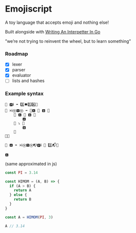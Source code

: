 # Emojiscript

A toy language that accepts emoji and nothing else!

Built alongside with [Writing An Interpetter In Go](https://interpreterbook.com/)

”we’re not trying to reinvent the wheel, but to learn something”

### Roadmap

- [x] lexer
- [x] parser
- [x] evaluator
- [ ] lists and hashes

### Example syntax

```
📝 🅿️ℹ️ ➡️ 3️⃣⏺️1️⃣4️⃣🚀
📝 ♓ℹ️Ⓜ️🅾️Ⓜ️ ➡️ 🔧🅰️ 🔸 ️🅱️ 🌅
    🤔 🅰️ 🔼 🅱️ 🌅
        🅰️
    🌇 ⤵️ 🌅
        🅱️
    🌇
🌇🚀

📝 🅰️ ➡️ ♓ℹ️Ⓜ️🅾️Ⓜ️📭🅿️ℹ️ 🔸 3️⃣📬🚀

🅰️
```

(same approximated in js)

```js
const PI = 3.14

const HIMOM = (A, B) => {
  if (A > B) {
    return A
  } else {
    return B
  }
}

const A = HIMOM(PI, 3)

A // 3.14
```
